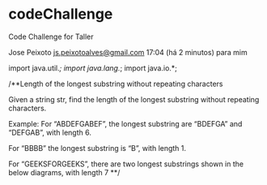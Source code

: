 # codeChallenge
Code Challenge for Taller


Jose Peixoto <js.peixotoalves@gmail.com>
17:04 (há 2 minutos)
para mim

import java.util.*;
import java.lang.*;
import java.io.*;

/**Length of the longest substring without repeating characters

Given a string str, find the length of the longest substring without repeating characters.

Example:
For “ABDEFGABEF”, the longest substring are “BDEFGA” and “DEFGAB”, with length 6.

For “BBBB” the longest substring is “B”, with length 1.

For “GEEKSFORGEEKS”, there are two longest substrings shown in the below diagrams, with length 7
**/
